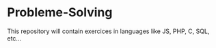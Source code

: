 # Probleme-Solving
This repository will contain  exercices in  languages like JS, PHP, C, SQL, etc...
